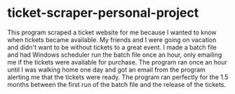 # ticket-scraper-personal-project
This program scraped a ticket website for me because I wanted to know when tickets became available. My friends and I 
were going on vacation and didn't want to be without tickets to a great event. I made a batch file and had Windows 
scheduler run the batch file once an hour, only emailing me if the tickets were available for purchase. The program 
ran once an hour until I was walking home one day and got an email from the program alerting me that the tickets 
were ready. The program ran perfectly for the 1.5 months between the first run of the batch file and the
release of the tickets.
 
